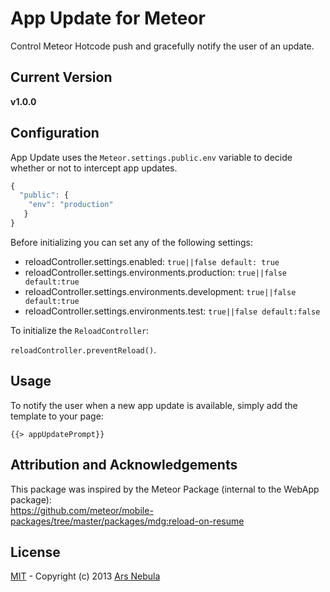 # App Update for Meteor

Control Meteor Hotcode push and gracefully notify the user of an update.

## Current Version
**v1.0.0**

## Configuration

App Update uses the ``Meteor.settings.public.env`` variable to decide whether or not to intercept app updates. 

```js
{
  "public": {
    "env": "production"
   }
}
```

Before initializing you can set any of the following settings:

* reloadController.settings.enabled: ``true||false default: true``
* reloadController.settings.environments.production: ``true||false default:true``
* reloadController.settings.environments.development: ``true||false default:true``
* reloadController.settings.environments.test: ``true||false default:false``

To initialize the ``ReloadController``:

``reloadController.preventReload()``.

## Usage

To notify the user when a new app update is available, simply add the template to your page:

``{{> appUpdatePrompt}}``

## Attribution and Acknowledgements

This package was inspired by the Meteor Package (internal to the WebApp package): <br/>
  https://github.com/meteor/mobile-packages/tree/master/packages/mdg:reload-on-resume

## License

[MIT](http://choosealicense.com/licenses/mit/) -
Copyright (c) 2013 [Ars Nebula](http://www.arsnebula.com)
